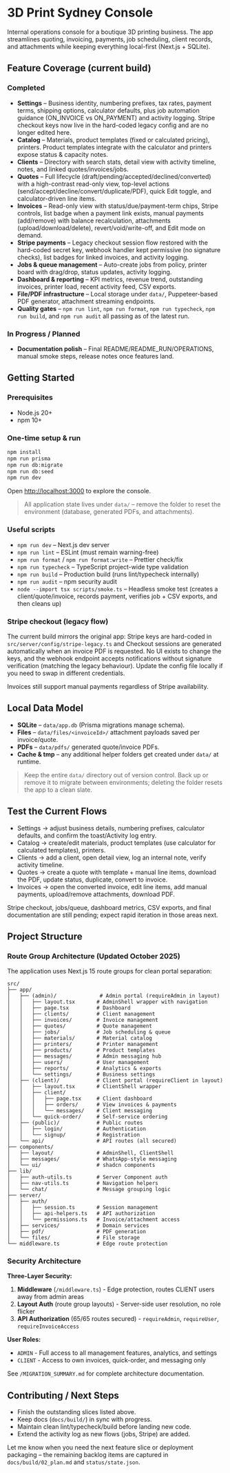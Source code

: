 # 3D Print Sydney Console

Internal operations console for a boutique 3D printing business. The app streamlines quoting, invoicing, payments, job scheduling, client records, and attachments while keeping everything local-first (Next.js + SQLite).

## Feature Coverage (current build)

### Completed

- **Settings** – Business identity, numbering prefixes, tax rates, payment terms, shipping options, calculator defaults, plus job automation guidance (ON_INVOICE vs ON_PAYMENT) and activity logging. Stripe checkout keys now live in the hard-coded legacy config and are no longer edited here.
- **Catalog** – Materials, product templates (fixed or calculated pricing), printers. Product templates integrate with the calculator and printers expose status & capacity notes.
- **Clients** – Directory with search stats, detail view with activity timeline, notes, and linked quotes/invoices/jobs.
- **Quotes** – Full lifecycle (draft/pending/accepted/declined/converted) with a high-contrast read-only view, top-level actions (send/accept/decline/convert/duplicate/PDF), quick Edit toggle, and calculator-driven line items.
- **Invoices** – Read-only view with status/due/payment-term chips, Stripe controls, list badge when a payment link exists, manual payments (add/remove) with balance recalculation, attachments (upload/download/delete), revert/void/write-off, and Edit mode on demand.
- **Stripe payments** – Legacy checkout session flow restored with the hard-coded secret key, webhook handler kept permissive (no signature checks), list badges for linked invoices, and activity logging.
- **Jobs & queue management** – Auto-create jobs from policy, printer board with drag/drop, status updates, activity logging.
- **Dashboard & reporting** – KPI metrics, revenue trend, outstanding invoices, printer load, recent activity feed, CSV exports.
- **File/PDF infrastructure** – Local storage under `data/`, Puppeteer-based PDF generator, attachment streaming endpoints.
- **Quality gates** – `npm run lint`, `npm run format`, `npm run typecheck`, `npm run build`, and `npm run audit` all passing as of the latest run.

### In Progress / Planned

- **Documentation polish** – Final README/README_RUN/OPERATIONS, manual smoke steps, release notes once features land.

## Getting Started

### Prerequisites

- Node.js 20+
- npm 10+

### One-time setup & run

```bash
npm install
npm run prisma
npm run db:migrate
npm run db:seed
npm run dev
```

Open [http://localhost:3000](http://localhost:3000) to explore the console.

> All application state lives under `data/` – remove the folder to reset the environment (database, generated PDFs, and attachments).

### Useful scripts

- `npm run dev` – Next.js dev server
- `npm run lint` – ESLint (must remain warning-free)
- `npm run format` / `npm run format:write` – Prettier check/fix
- `npm run typecheck` – TypeScript project-wide type validation
- `npm run build` – Production build (runs lint/typecheck internally)
- `npm run audit` – npm security audit
- `node --import tsx scripts/smoke.ts` – Headless smoke test (creates a client/quote/invoice, records payment, verifies job + CSV exports, and then cleans up)

### Stripe checkout (legacy flow)

The current build mirrors the original app: Stripe keys are hard-coded in `src/server/config/stripe-legacy.ts` and Checkout sessions are generated automatically when an invoice PDF is requested. No UI exists to change the keys, and the webhook endpoint accepts notifications without signature verification (matching the legacy behaviour). Update the config file locally if you need to swap in different credentials.

Invoices still support manual payments regardless of Stripe availability.

## Local Data Model

- **SQLite** – `data/app.db` (Prisma migrations manage schema).
- **Files** – `data/files/<invoiceId>/` attachment payloads saved per invoice/quote.
- **PDFs** – `data/pdfs/` generated quote/invoice PDFs.
- **Cache & tmp** – any additional helper folders get created under `data/` at runtime.

> Keep the entire `data/` directory out of version control. Back up or remove it to migrate between environments; deleting the folder resets the app to a clean slate.

## Test the Current Flows

- Settings → adjust business details, numbering prefixes, calculator defaults, and confirm the toast/Activity log entry.
- Catalog → create/edit materials, product templates (use calculator for calculated templates), printers.
- Clients → add a client, open detail view, log an internal note, verify activity timeline.
- Quotes → create a quote with template + manual line items, download the PDF, update status, duplicate, convert to invoice.
- Invoices → open the converted invoice, edit line items, add manual payments, upload/remove attachments, download PDF.

Stripe checkout, jobs/queue, dashboard metrics, CSV exports, and final documentation are still pending; expect rapid iteration in those areas next.

## Project Structure

### Route Group Architecture (Updated October 2025)

The application uses Next.js 15 route groups for clean portal separation:

```
src/
├── app/
│   ├── (admin)/              # Admin portal (requireAdmin in layout)
│   │   ├── layout.tsx       # AdminShell wrapper with navigation
│   │   ├── page.tsx         # Dashboard
│   │   ├── clients/         # Client management
│   │   ├── invoices/        # Invoice management
│   │   ├── quotes/          # Quote management
│   │   ├── jobs/            # Job scheduling & queue
│   │   ├── materials/       # Material catalog
│   │   ├── printers/        # Printer management
│   │   ├── products/        # Product templates
│   │   ├── messages/        # Admin messaging hub
│   │   ├── users/           # User management
│   │   ├── reports/         # Analytics & exports
│   │   └── settings/        # Business settings
│   ├── (client)/            # Client portal (requireClient in layout)
│   │   ├── layout.tsx       # ClientShell wrapper
│   │   ├── client/
│   │   │   ├── page.tsx     # Client dashboard
│   │   │   ├── orders/      # View invoices & payments
│   │   │   └── messages/    # Client messaging
│   │   └── quick-order/     # Self-service ordering
│   ├── (public)/            # Public routes
│   │   ├── login/           # Authentication
│   │   └── signup/          # Registration
│   └── api/                 # API routes (all secured)
├── components/
│   ├── layout/              # AdminShell, ClientShell
│   ├── messages/            # WhatsApp-style messaging
│   └── ui/                  # shadcn components
├── lib/
│   ├── auth-utils.ts        # Server Component auth
│   ├── nav-utils.ts         # Navigation helpers
│   └── chat/                # Message grouping logic
├── server/
│   ├── auth/
│   │   ├── session.ts       # Session management
│   │   ├── api-helpers.ts   # API authorization
│   │   └── permissions.ts   # Invoice/attachment access
│   ├── services/            # Domain services
│   ├── pdf/                 # PDF generation
│   └── files/               # File storage
└── middleware.ts            # Edge route protection
```

### Security Architecture

**Three-Layer Security:**
1. **Middleware** (`/middleware.ts`) - Edge protection, routes CLIENT users away from admin areas
2. **Layout Auth** (route group layouts) - Server-side user resolution, no role flicker
3. **API Authorization** (65/65 routes secured) - `requireAdmin`, `requireUser`, `requireInvoiceAccess`

**User Roles:**
- `ADMIN` - Full access to all management features, analytics, and settings
- `CLIENT` - Access to own invoices, quick-order, and messaging only

See `/MIGRATION_SUMMARY.md` for complete architecture documentation.

## Contributing / Next Steps

- Finish the outstanding slices listed above.
- Keep docs (`docs/build/`) in sync with progress.
- Maintain clean lint/typecheck/build before landing new code.
- Extend the activity log as new flows (jobs, Stripe) are added.

Let me know when you need the next feature slice or deployment packaging – the remaining backlog items are captured in `docs/build/02_plan.md` and `status/state.json`.
